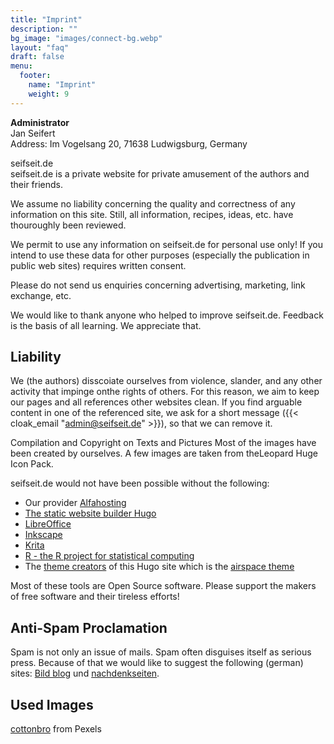 ```yaml
---
title: "Imprint"
description: ""
bg_image: "images/connect-bg.webp"
layout: "faq"
draft: false
menu:
  footer:
    name: "Imprint"
    weight: 9
---
```

<!-- menu:
  main:
    name: "Imprint"
    weight: 9 -->


**Administrator**<br/>
Jan Seifert<br/>
Address: Im Vogelsang 20, 71638 Ludwigsburg, Germany<br/>

seifseit.de  
seifseit.de is a private website for private amusement of the authors and their friends.  


We assume no liability concerning the quality and correctness of any information on this site. Still, all information, recipes, ideas, etc. have thouroughly been reviewed.

We permit to use any information on seifseit.de for personal use only! If you intend to use these data for other purposes (especially the publication in public web sites) requires written consent.

Please do not send us enquiries concerning advertising, marketing, link exchange, etc.

We would like to thank anyone who helped to improve seifseit.de. Feedback is the basis of all learning. We appreciate that.



## Liability

We (the authors) disscoiate ourselves from violence, slander, and any other activity that impinge onthe rights of others. For this reason, we aim to keep our pages and all references other websites clean. If you find arguable content in one of the referenced site, we ask for a short message ({{< cloak_email "admin@seifseit.de" >}}), so that we can remove it.

Compilation and Copyright on Texts and Pictures
Most of the images have been created by ourselves. A few images are taken from theLeopard Huge Icon Pack.

seifseit.de would not have been possible without the following:

 
* Our provider [Alfahosting](https://alfahosting.de/)  
* [The static website builder Hugo](https://gohugo.io/)  
* [LibreOffice](https://de.libreoffice.org)  
* [Inkscape](https://inkscape.org)  
* [Krita](https://krita.org)  
* [R - the R project for statistical computing](http://www.r-project.org/)
* The [theme creators](https://gethugothemes.com/) of this Hugo site which is the [airspace theme](https://github.com/themefisher/airspace-hugo)


Most of these tools are Open Source software. Please support the makers of free software and their tireless efforts!


## Anti-Spam Proclamation

Spam is not only an issue of mails. Spam often disguises itself as serious press. Because of that we would like to suggest the following (german) sites: [Bild blog](www.bildblog.de) und [nachdenkseiten](www.nachdenkseiten.de).



 ## Used Images
 
[cottonbro](https://www.pexels.com/@cottonbro?utm_content=attributionCopyText&utm_medium=referral&utm_source=pexels) from Pexels
